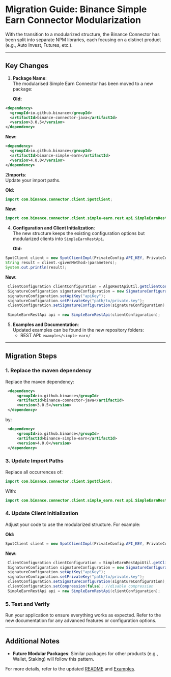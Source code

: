 # Migration Guide: Binance Simple Earn Connector Modularization

With the transition to a modularized structure, the Binance Connector has been split into separate NPM libraries, each focusing on a distinct product (e.g., Auto Invest, Futures, etc.). 

---

## Key Changes

1. **Package Name**:  
   The modularised Simple Earn Connector has been moved to a new package:

   **Old:**
```xml
<dependency>
  <groupId>io.github.binance</groupId>
  <artifactId>binance-connector-java</artifactId>
  <version>3.0.5</version>
</dependency>
```
   **New:**
```xml
<dependency>
  <groupId>io.github.binance</groupId>
  <artifactId>binance-simple-earn</artifactId>
  <version>4.0.0</version>
</dependency>
```

2**Imports**:  
   Update your import paths.

   **Old:**

```java
import com.binance.connector.client.SpotClient;
```

   **New:**

```java
import com.binance.connector.client.simple-earn.rest.api.SimpleEarnRestApi;
```

4. **Configuration and Client Initialization**:  
   The new structure keeps the existing configuration options but modularized clients into `SimpleEarnRestApi`.

   **Old:**

```java
SpotClient client = new SpotClientImpl(PrivateConfig.API_KEY, PrivateConfig.SECRET_KEY);
String result = client.<givenMethod>(parameters);
System.out.println(result);
```


   **New:**

```java
 ClientConfiguration clientConfiguration = AlgoRestApiUtil.getClientConfiguration();
 SignatureConfiguration signatureConfiguration = new SignatureConfiguration();
 signatureConfiguration.setApiKey("apiKey");
 signatureConfiguration.setPrivateKey("path/to/private.key");
 clientConfiguration.setSignatureConfiguration(signatureConfiguration);
 
 SimpleEarnRestApi api = new SimpleEarnRestApi(clientConfiguration);
```

5. **Examples and Documentation**:  
   Updated examples can be found in the new repository folders:
    - REST API: `examples/simple-earn/`

---

## Migration Steps

### 1. Replace the maven dependency

Replace the maven dependency:

```xml
 <dependency>
     <groupId>io.github.binance</groupId>
     <artifactId>binance-connector-java</artifactId>
     <version>3.0.5</version>
 </dependency>
```

by:

```xml
 <dependency>
     <groupId>io.github.binance</groupId>
     <artifactId>binance-simple-earn</artifactId>
     <version>4.0.0</version>
 </dependency>
```

### 3. Update Import Paths

Replace all occurrences of:

```java
import com.binance.connector.client.SpotClient;
```

With:

```java
import com.binance.connector.client.simple_earn.rest.api.SimpleEarnRestApi;
```

### 4. Update Client Initialization

Adjust your code to use the modularized structure. For example:

**Old:**

```java
SpotClient client = new SpotClientImpl(PrivateConfig.API_KEY, PrivateConfig.SECRET_KEY);
```

**New:**

```java
 ClientConfiguration clientConfiguration = SimpleEarnRestApiUtil.getClientConfiguration();
 SignatureConfiguration signatureConfiguration = new SignatureConfiguration();
 signatureConfiguration.setApiKey("apiKey");
 signatureConfiguration.setPrivateKey("path/to/private.key");
 clientConfiguration.setSignatureConfiguration(signatureConfiguration);
 clientConfiguration.setCompression(false); //disable compression
 SimpleEarnRestApi api = new SimpleEarnRestApi(clientConfiguration);
```

### 5. Test and Verify

Run your application to ensure everything works as expected. Refer to the new documentation for any advanced features or configuration options.

---

## Additional Notes

- **Future Modular Packages**: Similar packages for other products (e.g., Wallet, Staking) will follow this pattern.

For more details, refer to the updated [README](../../README.md) and [Examples](../../../../examples/).